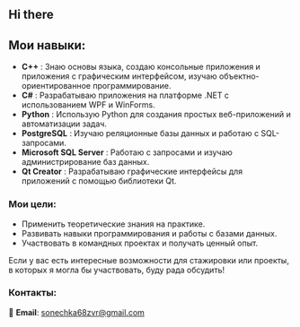 ## Hi there 

## Мои навыки:

- **C++** : Знаю основы языка, создаю консольные приложения и приложения с графическим интерфейсом, изучаю объектно-ориентированное программирование.
- **C#** : Разрабатываю приложения на платформе .NET с использованием WPF и WinForms.
- **Python** : Использую Python для создания простых веб-приложений и автоматизации задач.
- **PostgreSQL** : Изучаю реляционные базы данных и работаю с SQL-запросами.
- **Microsoft SQL Server** : Работаю с запросами и изучаю администрирование баз данных.
- **Qt Creator** : Разрабатываю графические интерфейсы для приложений с помощью библиотеки Qt.

### Мои цели:

- Применить теоретические знания на практике.
- Развивать навыки программирования и работы с базами данных.
- Участвовать в командных проектах и получать ценный опыт.

Если у вас есть интересные возможности для стажировки или проекты, в которых я могла бы участвовать, буду рада обсудить!

### Контакты:

📧 **Email**: sonechka68zvr@gmail.com

